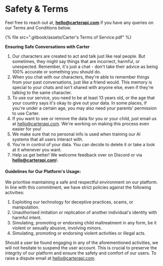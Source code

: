 # Safety & Terms

Feel free to reach out at, **hello@carterapi.com** if you have any queries on our Terms and Conditions below.

{% file src=".gitbook/assets/Carter's Terms of Service.pdf" %}

**Ensuring Safe Conversations with Carter**

1. Our characters are created to act and talk just like real people. But sometimes, they might say things that are incorrect, harmful, or unexpected. Remember, it's just a chat - don't take their advice as being 100% accurate or something you should do.
2. When you chat with our characters, they're able to remember things from your past conversations, just like a friend would. This memory is special to your chats and isn't shared with anyone else, even if they're talking to the same character.
3. To use our service, you need to be at least 13 years old, or the age that your country says it's okay to give out your data. In some places, if you're under a certain age, you may also need your parents' permission to use Carter.
4. If you want to see or remove the data for you or your child, just email us at [hello@carterapi.com](mailto:hello@carterapi.com). We're working on making this process even easier for you!
5. We make sure that no personal info is used when training our AI systems that all users interact with.
6. You're in control of your data. You can decide to delete it or take a look at it whenever you want.
7. Help us get better! We welcome feedback over on Discord or via **hello@carterapi.com**\


#### Guidelines for Our Platform's Usage:

We prioritise maintaining a safe and respectful environment on our platform. In line with this commitment, we have strict policies against the following activities:

1. Exploiting our technology for deceptive practices, scams, or manipulation.
2. Unauthorised imitation or replication of another individual's identity with harmful intent.
3. Simulating, promoting or endorsing child maltreatment in any form, be it violent or sexually abusive, involving minors.
4. Simulating, promoting or endorsing violent activities or illegal acts.

Should a user be found engaging in any of the aforementioned activities, we will not hesitate to suspend the user account. This is crucial to preserve the integrity of our platform and ensure the safety and comfort of our users. To raise a dispute email at hello@carterapi.com.
